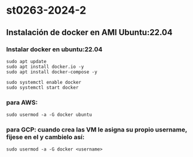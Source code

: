 # st0263-2024-2

## Instalación de docker en AMI Ubuntu:22.04

### Instalar docker en ubuntu:22.04

    sudo apt update
    sudo apt install docker.io -y
    sudo apt install docker-compose -y

    sudo systemctl enable docker
    sudo systemctl start docker
### para AWS:
    sudo usermod -a -G docker ubuntu 

### para GCP: cuando crea las VM le asigna su propio username, fijese en el y cambielo así:
    sudo usermod -a -G docker <username>
